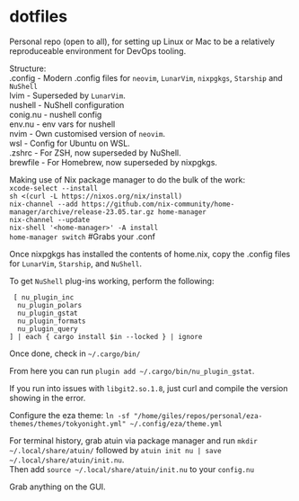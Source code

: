 # dotfiles

Personal repo (open to all), for setting up Linux or Mac to be a relatively reproduceable environment for DevOps tooling.  

Structure:  
    .config  - Modern .config files for `neovim`, `LunarVim`, `nixpgkgs`, `Starship` and `NuShell`  
      lvim    - Superseded by `LunarVim`.  
      nushell - NuShell configuration  
        conig.nu - nushell config  
        env.nu   - env vars for nushell  
      nvim    - Own customised version of `neovim`.  
    wsl      - Config for Ubuntu on WSL.  
    .zshrc   - For ZSH, now superseded by NuShell.  
    brewfile - For Homebrew, now superseded by nixpgkgs.  

Making use of Nix package manager to do the bulk of the work:  
  `xcode-select --install`  
  `sh <(curl -L https://nixos.org/nix/install)`  
  `nix-channel --add https://github.com/nix-community/home-manager/archive/release-23.05.tar.gz home-manager`  
  `nix-channel --update`  
  `nix-shell '<home-manager>' -A install`  
  `home-manager switch` #Grabs your .conf  
  
Once nixpgkgs has installed the contents of home.nix, copy the .config files for `LunarVim`, `Starship`, and `NuShell`.  

To get `NuShell` plug-ins working, perform the following:  
```
 [ nu_plugin_inc  
  nu_plugin_polars  
  nu_plugin_gstat  
  nu_plugin_formats  
  nu_plugin_query  
] | each { cargo install $in --locked } | ignore
```

Once done, check in `~/.cargo/bin/`  

From here you can run `plugin add ~/.cargo/bin/nu_plugin_gstat`.  

If you run into issues with `libgit2.so.1.8`, just curl and compile the version showing in the error.  
  
Configure the eza theme: `ln -sf "/home/giles/repos/personal/eza-themes/themes/tokyonight.yml" ~/.config/eza/theme.yml`  
  
For terminal history, grab atuin via package manager and run `mkdir ~/.local/share/atuin/` followed by `atuin init nu | save ~/.local/share/atuin/init.nu`.  
Then add `source ~/.local/share/atuin/init.nu` to your `config.nu`

Grab anything on the GUI.  
